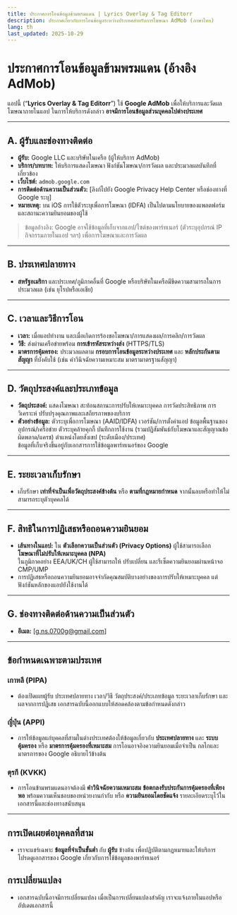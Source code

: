 ```yaml
---
title: ประกาศการโอนข้อมูลข้ามพรมแดน | Lyrics Overlay & Tag Editorr
description: ประกาศเกี่ยวกับการโอนข้อมูลระหว่างประเทศสำหรับการโฆษณา AdMob (ภาษาไทย)
lang: th
last_updated: 2025-10-29
---
```


# ประกาศการโอนข้อมูลข้ามพรมแดน (อ้างอิง AdMob)

แอปนี้ (“**Lyrics Overlay & Tag Editorr**”) ใช้ **Google AdMob** เพื่อให้บริการและวัดผลโฆษณาภายในแอป ในการให้บริการดังกล่าว **อาจมีการโอนข้อมูลส่วนบุคคลไปต่างประเทศ**

---

## A. ผู้รับและช่องทางติดต่อ
- **ผู้รับ:** Google LLC และบริษัทในเครือ (ผู้ให้บริการ AdMob)  
- **บริการ/บทบาท:** ให้บริการแสดงโฆษณา ฟังก์ชันโฆษณา/การวัดผล และประมวลผลบันทึกที่เกี่ยวข้อง  
- **เว็บไซต์:** `admob.google.com`  
- **การติดต่อด้านความเป็นส่วนตัว:** [ลิงก์ไปยัง Google Privacy Help Center หรือช่องทางที่ Google ระบุ]  
- **หมายเหตุ:** บน iOS การใช้ตัวระบุเพื่อการโฆษณา (IDFA) เป็นไปตามนโยบายของแพลตฟอร์มและสถานะความยินยอมของผู้ใช้

> ข้อมูลอ้างอิง: Google อาจใช้ข้อมูลที่เก็บจากแอป/ไซต์ของพาร์ทเนอร์ (ตัวระบุอุปกรณ์ IP กิจกรรมภายในแอป ฯลฯ) เพื่อการโฆษณาและการวัดผล

---

## B. ประเทศปลายทาง
- **สหรัฐอเมริกา** และประเทศ/ภูมิภาคอื่นที่ Google หรือบริษัทในเครือมีขีดความสามารถในการประมวลผล (เช่น ยุโรปหรือเอเชีย)

---

## C. เวลาและวิธีการโอน
- **เวลา:** เมื่อแอปทำงาน และเมื่อเกิดการร้องขอโฆษณา/การแสดงผล/การคลิก/การวัดผล  
- **วิธี:** ส่งผ่านเครือข่ายพร้อม **การเข้ารหัสระหว่างส่ง** (HTTPS/TLS)  
- **มาตรการคุ้มครอง:** ประมวลผลตาม **กรอบการโอนข้อมูลระหว่างประเทศ** และ **หลักประกันตามสัญญา** ที่บังคับใช้ (เช่น คำวินิจฉัยความเหมาะสม มาตรามาตรฐานสัญญา)

---

## D. วัตถุประสงค์และประเภทข้อมูล
- **วัตถุประสงค์:** แสดงโฆษณา สะท้อนสถานะการปรับให้เหมาะบุคคล การวัดประสิทธิภาพ การวิเคราะห์ ปรับปรุงคุณภาพและเสถียรภาพของบริการ  
- **ตัวอย่างข้อมูล:** ตัวระบุเพื่อการโฆษณา (AAID/IDFA) เวอร์ชัน/การตั้งค่าแอป ข้อมูลพื้นฐานของอุปกรณ์/เครือข่าย ตัวระบุคล้ายคุกกี้ บันทึกการใช้งาน (รวมปฏิสัมพันธ์กับโฆษณาและสัญญาณข้อผิดพลาด/แครช) ตำแหน่งโดยสังเขป (ระดับเมือง/ประเทศ)  
  ข้อมูลที่เก็บจริงขึ้นอยู่กับเอกสารการใช้ข้อมูลพาร์ทเนอร์ของ Google

---

## E. ระยะเวลาเก็บรักษา
- เก็บรักษา **เท่าที่จำเป็นเพื่อวัตถุประสงค์ข้างต้น** หรือ **ตามที่กฎหมายกำหนด** จากนั้นลบหรือทำให้ไม่สามารถระบุตัวบุคคลได้

---

## F. สิทธิในการปฏิเสธหรือถอนความยินยอม
- **เส้นทางในแอป:** ใน **ตัวเลือกความเป็นส่วนตัว (Privacy Options)** ผู้ใช้สามารถเลือก **โฆษณาที่ไม่ปรับให้เหมาะบุคคล (NPA)**  
  ในภูมิภาคอย่าง EEA/UK/CH ผู้ใช้สามารถให้ ปรับเปลี่ยน และรีเซ็ตความยินยอมผ่านหน้าจอ CMP/UMP  
- การปฏิเสธหรือถอนความยินยอมอาจจำกัดคุณสมบัติบางอย่างของการปรับให้เหมาะบุคคล แต่ฟังก์ชันหลักของแอปยังใช้งานได้

---

## G. ช่องทางติดต่อด้านความเป็นส่วนตัว
- **อีเมล:** [g.ns.0700g@gmail.com]

---

## ข้อกำหนดเฉพาะตามประเทศ

### เกาหลี (PIPA)
- ต้องเปิดเผยผู้รับ ประเทศปลายทาง เวลา/วิธี วัตถุประสงค์/ประเภทข้อมูล ระยะเวลาเก็บรักษา และผลจากการปฏิเสธ เอกสารฉบับนี้ออกแบบให้สอดคล้องตามข้อกำหนดดังกล่าว

### ญี่ปุ่น (APPI)
- การให้ข้อมูลแก่บุคคลที่สามในต่างประเทศต้องให้ข้อมูลเกี่ยวกับ **ประเทศปลายทาง** และ **ระบบคุ้มครอง** หรือ **มาตรการคุ้มครองที่เหมาะสม** การโอนอาจอิงความยินยอมเมื่อจำเป็น กลไกและมาตรการของ Google อธิบายไว้ข้างต้น

### ตุรกี (KVKK)
- การโอนข้ามพรมแดนอาจต้องมี **คำวินิจฉัยความเหมาะสม** **ข้อตกลงรับประกันการคุ้มครองที่เพียงพอ** พร้อมความเห็นชอบของหน่วยงานกำกับ หรือ **ความยินยอมโดยชัดแจ้ง** รายละเอียดระบุไว้ในเอกสารนี้และช่องทางสนับสนุน

---

## การเปิดเผยต่อบุคคลที่สาม
- เราจะแชร์เฉพาะ **ข้อมูลที่จำเป็นขั้นต่ำ** กับ **ผู้รับ** ข้างต้น เพื่อปฏิบัติตามกฎหมายและให้บริการ โปรดดูเอกสารของ Google เกี่ยวกับการใช้ข้อมูลของพาร์ทเนอร์

## การเปลี่ยนแปลง
- เอกสารฉบับนี้อาจมีการเปลี่ยนแปลง เมื่อเป็นการเปลี่ยนแปลงสำคัญ เราจะแจ้งภายในแอปหรืออัปเดตเอกสารนี้

